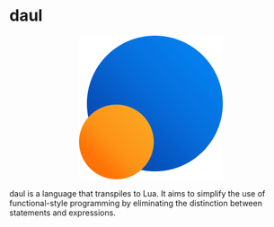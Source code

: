 # daul

<p align="center">
  <img width="256px" src="logo/daul.png"/>
</p>

daul is a language that transpiles to Lua. It aims to simplify the use of functional-style programming by eliminating the distinction between statements and expressions.

